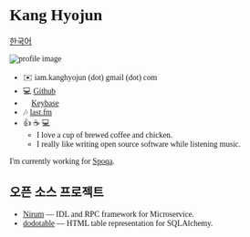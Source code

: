 <link href='//spoqa.github.io/spoqa-han-sans/css/SpoqaHanSans-kr.css' rel='stylesheet' type='text/css'>
<link href='//spoqa.github.io/spoqa-han-sans/css/SpoqaHanSans-jp.css' rel='stylesheet' type='text/css'>

<style type="text/css">
* { font-family: 'Spoqa Han Sans', 'Sans-serif'; }
</style>

# Kang Hyojun

[한국어](/)

![profile image](https://www.gravatar.com/avatar/ee4682832933a275e641ebc07b253599?s=180)

- ✉️  iam.kanghyojun (dot) gmail (dot) com
- 💻 [Github](https://github.com/admire93)
- 🔑 [Keybase](https://keybase.io/kanghyojun)
- 🎶 [last.fm](https://www.last.fm/user/admire93)
- 👍 ☕️ 💻 🐔🎶
  - I love a cup of brewed coffee and chicken.
  - I really like writing open source software while listening music.

I'm currently working for [Spoqa](https://spoqa.com).


## 오픈 소스 프로젝트

- [Nirum](https://github.com/spoqa/nirum) — IDL and RPC framework
  for Microservice.
- [dodotable](https://github.com/spoqa/dodotable) — HTML table representation
  for SQLAlchemy.
